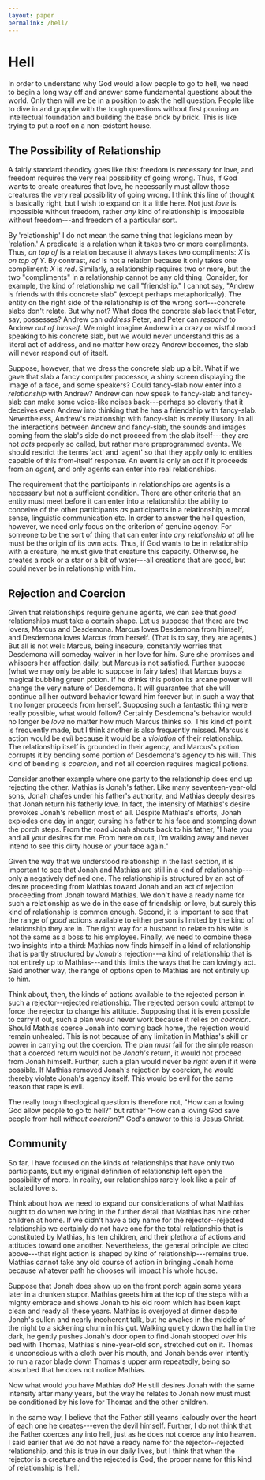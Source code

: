```yaml
---
layout: paper
permalink: /hell/
---
```


# Hell #

In order to understand why God would allow people to go to hell, we need to begin a long way off and answer some fundamental questions about the world.  Only then will we be in a position to ask the hell question.  People like to dive in and grapple with the tough questions without first pouring an intellectual foundation and building the base brick by brick.  This is like trying to put a roof on a non-existent house.


## The Possibility of Relationship ##

A fairly standard theodicy goes like this: freedom is necessary for love, and freedom requires the very real possibility of going wrong.  Thus, if God wants to create creatures that love, he necessarily must allow those creatures the very real possibility of going wrong.  I think this line of thought is basically right, but I wish to expand on it a little here.  Not just *love* is impossible without freedom, rather *any* kind of relationship is impossible without freedom---and freedom of a particular sort.

By 'relationship' I do not mean the same thing that logicians mean by 'relation.'  A predicate is a relation when it takes two or more compliments.  Thus, *on top of* is a relation because it always takes two compliments: $X$ is *on top of* $Y$.  By contrast, *red* is not a relation because it only takes one compliment: $X$ is *red*.  Similarly, a relationship requires two or more, but the two "compliments" in a relationship cannot be any old thing.  Consider, for example, the kind of relationship we call "friendship."  I cannot say, "Andrew is friends with this concrete slab" (except perhaps metaphorically).  The entity on the right side of the relationship is of the wrong sort---concrete slabs don't relate.  But why not?  What does the concrete slab lack that Peter, say, possesses?  Andrew can *address* Peter, and Peter can *respond* to Andrew *out of himself*.  We might imagine Andrew in a crazy or wistful mood speaking to his concrete slab, but we would never understand this as a literal act of address, and no matter how crazy Andrew becomes, the slab will never respond out of itself.

Suppose, however, that we dress the concrete slab up a bit.  What if we gave that slab a fancy computer processor, a shiny screen displaying the image of a face, and some speakers?  Could fancy-slab now enter into a *relationship* with Andrew?  Andrew can now speak to fancy-slab and fancy-slab can make some voice-like noises back---perhaps so cleverly that it deceives even Andrew into thinking that he has a friendship with fancy-slab.  Nevertheless, Andrew's relationship with fancy-slab is merely illusory.  In all the interactions between Andrew and fancy-slab, the sounds and images coming from the slab's side do not proceed from the slab itself---they are not *acts* properly so called, but rather mere preprogrammed events.  We should restrict the terms 'act' and 'agent' so that they apply only to entities capable of this from-itself response.  An event is only an *act* if it proceeds from an *agent*, and only agents can enter into real relationships.

The requirement that the participants in relationships are agents is a necessary but not a sufficient condition.  There are other criteria that an entity must meet before it can enter into a relationship: the ability to conceive of the other participants *as* participants in a relationship, a moral sense, linguistic communication etc.  In order to answer the hell question, however, we need only focus on the criterion of genuine agency.  For someone to be the sort of thing that can enter into *any relationship at all* he must be the origin of its own acts.  Thus, if God wants to be in relationship with a creature, he must give that creature this capacity.  Otherwise, he creates a rock or a star or a bit of water---all creations that are good, but could never be in relationship with him.


## Rejection and Coercion ##

Given that relationships require genuine agents, we can see that *good* relationships must take a certain shape.  Let us suppose that there are two lovers, Marcus and Desdemona.  Marcus loves Desdemona from himself, and Desdemona loves Marcus from herself.  (That is to say, they are agents.)  But all is not well: Marcus, being insecure, constantly worries that Desdemona will someday waiver in her love for him.  Sure she promises and whispers her affection daily, but Marcus is not satisfied.  Further suppose (what we may only be able to suppose in fairy tales) that Marcus buys a magical bubbling green potion.  If he drinks this potion its arcane power will change the very nature of Desdemona.  It will guarantee that she will continue all her outward behavior toward him forever but in such a way that it no longer proceeds from herself.  Supposing such a fantastic thing were really possible, what would follow?  Certainly Desdemona's behavior would no longer be *love* no matter how much Marcus thinks so.  This kind of point is frequently made, but I think another is also frequently missed.  Marcus's action would be *evil* because it would be a *violation* of their relationship.  The relationship itself is grounded in their agency, and Marcus's potion corrupts it by bending some portion of Desdemona's agency to his will.  This kind of bending is *coercion*, and not all coercion requires magical potions.

Consider another example where one party to the relationship does end up rejecting the other.  Mathias is Jonah's father.  Like many seventeen-year-old sons, Jonah chafes under his father's authority, and Mathias deeply desires that Jonah return his fatherly love.  In fact, the intensity of Mathias's desire provokes Jonah's rebellion most of all.  Despite Mathias's efforts, Jonah explodes one day in anger, cursing his father to his face and stomping down the porch steps.  From the road Jonah shouts back to his father, "I hate you and all your desires for me.  From here on out, I'm walking away and never intend to see this dirty house or your face again."

Given the way that we understood relationship in the last section, it is important to see that Jonah and Mathias are still in a kind of relationship---only a negatively defined one.  The relationship is structured by an act of desire proceeding from Mathias toward Jonah and an act of rejection proceeding from Jonah toward Mathias.  We don't have a ready name for such a relationship as we do in the case of friendship or love, but surely this kind of relationship is common enough.  Second, it is important to see that the range of *good* actions available to either person is limited by the kind of relationship they are in.  The right way for a husband to relate to his wife is not the same as a boss to his employee.  Finally, we need to combine these two insights into a third: Mathias now finds himself in a kind of relationship that is partly structured by *Jonah's* rejection---a kind of relationship that is not entirely up to Mathias---and this limits the ways that he can lovingly act.  Said another way, the range of options open to Mathias are not entirely up to him.

Think about, then, the kinds of actions available to the rejected person in such a rejector--rejected relationship.  The rejected person could attempt to force the rejector to change his attitude.  Supposing that it is even possible to carry it out, such a plan would never work because it relies on *coercion*.  Should Mathias coerce Jonah into coming back home, the rejection would remain unhealed.  This is not because of any limitation in Mathias's skill or power in carrying out the coercion.  The plan *must* fail for the simple reason that a coerced return would not be *Jonah's* return, it would not proceed from Jonah himself.  Further, such a plan would never be *right* even if it were possible.  If Mathias removed Jonah's rejection by coercion, he would thereby violate Jonah's agency itself.  This would be evil for the same reason that rape is evil.

The really tough theological question is therefore not, "How can a loving God allow people to go to hell?" but rather "How can a loving God save people from hell *without coercion*?"  God's answer to this is Jesus Christ.


## Community ##

So far, I have focused on the kinds of relationships that have only two participants, but my original definition of relationship left open the possibility of more.  In reality, our relationships rarely look like a pair of isolated lovers.

Think about how we need to expand our considerations of what Mathias ought to do when we bring in the further detail that Mathias has nine other children at home.  If we didn't have a tidy name for the rejector--rejected relationship we certainly do not have one for the total relationship that is constituted by Mathias, his ten children, and their plethora of actions and attitudes toward one another.  Nevertheless, the general principle we cited above---that right action is shaped by kind of relationship---remains true.  Mathias cannot take any old course of action in bringing Jonah home because whatever path he chooses will impact his whole house.

Suppose that Jonah does show up on the front porch again some years later in a drunken stupor.  Mathias greets him at the top of the steps with a mighty embrace and shows Jonah to his old room which has been kept clean and ready all these years.  Mathias is overjoyed at dinner despite Jonah's sullen and nearly incoherent talk, but he awakes in the middle of the night to a sickening churn in his gut.  Walking quietly down the hall in the dark, he gently pushes Jonah's door open to find Jonah stooped over his bed with Thomas, Mathias's nine-year-old son, stretched out on it.  Thomas is unconscious with a cloth over his mouth, and Jonah bends over intently to run a razor blade down Thomas's upper arm repeatedly, being so absorbed that he does not notice Mathias.

Now what would you have Mathias do?  He still desires Jonah with the same intensity after many years, but the way he relates to Jonah now must must be conditioned by his love for Thomas and the other children.

In the same way, I believe that the Father still yearns jealously over the heart of each one he creates---even the devil himself.  Further, I do not think that the Father coerces any into hell, just as he does not coerce any into heaven.  I said earlier that we do not have a ready name for the rejector--rejected relationship, and this is true in our daily lives, but I think that when the rejector is a creature and the rejected is God, the proper name for this kind of relationship is 'hell.'

